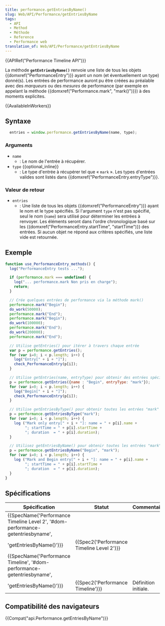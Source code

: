 ```yaml
---
title: performance.getEntriesByName()
slug: Web/API/Performance/getEntriesByName
tags:
  - API
  - Method
  - Méthode
  - Reference
  - Performance web
translation_of: Web/API/Performance/getEntriesByName
---
```

{{APIRef("Performance Timeline API")}}

La méthode **`getEntriesByName()`** renvoie une liste de tous les objets {{domxref("PerformanceEntry")}} ayant un nom (et éventuellement un type) donné(s). Les entrées de performance auront pu être créées au préalable avec des _marqueurs_ ou des _mesures_ de performance (par exemple en appelant la méthode {{domxref("Performance.mark", "mark()")}}) à des moments explicites.

{{AvailableInWorkers}}

## Syntaxe

```js
  entries = window.performance.getEntriesByName(name, type);
```

### Arguments

- `name`
  - : Le nom de l'entrée à récupérer.
- `type` {{optional_inline}}
  - : Le type d'entrée à récupérer tel que « `mark` ». Les types d'entrées valides sont listés dans {{domxref("PerformanceEntry.entryType")}}.

### Valeur de retour

- `entries`
  - : Une liste de tous les objets {{domxref("PerformanceEntry")}} ayant le nom et le type spécifiés. Si l'argument `type` n'est pas spécifié, seul le nom (`name`) sera utilisé pour déterminer les entrées à renvoyer. Les éléments seront dans l'ordre chronologique basé sur les {{domxref("PerformanceEntry.startTime", "startTime")}} des entrées. Si aucun objet ne répond aux critères spécifiés, une liste vide est retournée.

## Exemple

```js
function use_PerformanceEntry_methods() {
  log("PerformanceEntry tests ...");

  if (performance.mark === undefined) {
    log("... performance.mark Non pris en charge");
    return;
  }

  // Crée quelques entrées de performance via la méthode mark()
  performance.mark("Begin");
  do_work(50000);
  performance.mark("End");
  performance.mark("Begin");
  do_work(100000);
  performance.mark("End");
  do_work(200000);
  performance.mark("End");

  // Utilise getEntries() pour itérer à travers chaque entrée
  var p = performance.getEntries();
  for (var i=0; i < p.length; i++) {
    log("Entry[" + i + "]");
    check_PerformanceEntry(p[i]);
  }

  // Utilise getEntries(name, entryType) pour obtenir des entrées spécifiques
  p = performance.getEntries({name : "Begin", entryType: "mark"});
  for (var i=0; i < p.length; i++) {
    log("Begin[" + i + "]");
    check_PerformanceEntry(p[i]);
  }

  // Utilise getEntriesByType() pour obtenir toutes les entrées "mark"
  p = performance.getEntriesByType("mark");
  for (var i=0; i < p.length; i++) {
    log ("Mark only entry[" + i + "]: name = " + p[i].name +
         "; startTime = " + p[i].startTime +
         "; duration  = " + p[i].duration);
  }

  // Utilisez getEntriesByName() pour obtenir toutes les entrées "mark" nommées "Begin"
  p = performance.getEntriesByName("Begin", "mark");
  for (var i=0; i < p.length; i++) {
    log ("Mark and Begin entry[" + i + "]: name = " + p[i].name +
         "; startTime = " + p[i].startTime +
         "; duration  = " + p[i].duration);
  }
}
```

## Spécifications

| Spécification                                                                                                                                        | Statut                                                   | Commentaire          |
| ---------------------------------------------------------------------------------------------------------------------------------------------------- | -------------------------------------------------------- | -------------------- |
| {{SpecName('Performance Timeline Level 2', '#dom-performance-getentriesbyname',
        'getEntriesByName()')}} | {{Spec2('Performance Timeline Level 2')}} |                      |
| {{SpecName('Performance Timeline', '#dom-performance-getentriesbyname',
        'getEntriesByName()')}}             | {{Spec2('Performance Timeline')}}             | Définition initiale. |

## Compatibilité des navigateurs

{{Compat("api.Performance.getEntriesByName")}}
